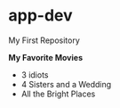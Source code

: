 # app-dev
My First Repository

**My Favorite Movies**
- 3 idiots
- 4 Sisters and a Wedding
- All the Bright Places
